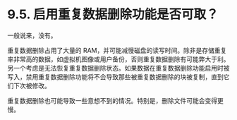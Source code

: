 # 9.5. 启用重复数据删除功能是否可取？

一般说来，没有。

重复数据删除占用了大量的 RAM，并可能减慢磁盘的读写时间。除非是存储重复率非常高的数据，如虚拟机图像或用户备份，否则重复数据删除有可能弊大于利。另一个考虑是无法恢复重复数据删除状态。如果数据在重复数据删除功能启用时被写入，禁用重复数据删除功能将不会导致那些被重复数据删除的块被复制，直到它们下次被修改。

重复数据删除也可能导致一些意想不到的情况。特别是，删除文件可能会变得更慢。
